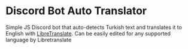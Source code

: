 # Discord Bot Auto Translator
Simple JS Discord bot that auto-detects Turkish text and translates it to English with [LibreTranslate](https://github.com/LibreTranslate/LibreTranslate/tree/main). Can be easily edited for any supported language by Libretranslate
